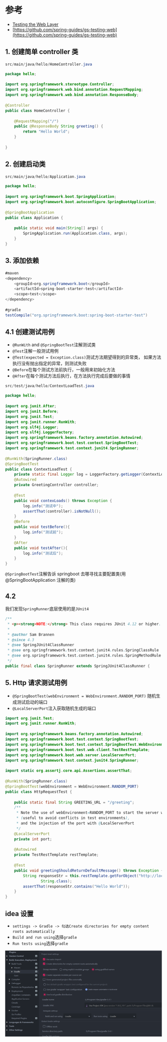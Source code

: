 # 参考

- [Testing the Web Layer](https://spring.io/guides/gs/testing-web/)
- [https://github.com/spring-guides/gs-testing-web](https://github.com/spring-guides/gs-testing-web)

## 1. 创建简单 controller 类

```java
src/main/java/hello/HomeController.java
```

```java
package hello;

import org.springframework.stereotype.Controller;
import org.springframework.web.bind.annotation.RequestMapping;
import org.springframework.web.bind.annotation.ResponseBody;

@Controller
public class HomeController {

    @RequestMapping("/")
    public @ResponseBody String greeting() {
        return "Hello World";
    }

}
```

## 2. 创建启动类

```java
src/main/java/hello/Application.java
```

```java
package hello;

import org.springframework.boot.SpringApplication;
import org.springframework.boot.autoconfigure.SpringBootApplication;

@SpringBootApplication
public class Application {

    public static void main(String[] args) {
        SpringApplication.run(Application.class, args);
    }
}
```

## 3. 添加依赖

```java
#maven
<dependency>
    <groupId>org.springframework.boot</groupId>
    <artifactId>spring-boot-starter-test</artifactId>
    <scope>test</scope>
</dependency>

#gradle
testCompile("org.springframework.boot:spring-boot-starter-test")
```

## 4.1 创建测试用例

- `@RunWith` and `@SpringBootTest`注解测试类
- `@Test`注解一般测试用例
- `@Test(expected = Exception.class)`测试方法期望得到的异常类，
  如果方法执行没有抛出指定的异常，则测试失败
- `@Before`在每个测试方法前执行，一般用来初始化方法
- `@After`在每个测试方法后执行，在方法执行完成后要做的事情

```java
src/test/java/hello/ContextLoadTest.java
```

```java
package hello;

import org.junit.After;
import org.junit.Before;
import org.junit.Test;
import org.junit.runner.RunWith;
import org.slf4j.Logger;
import org.slf4j.LoggerFactory;
import org.springframework.beans.factory.annotation.Autowired;
import org.springframework.boot.test.context.SpringBootTest;
import org.springframework.test.context.junit4.SpringRunner;

@RunWith(SpringRunner.class)
@SpringBootTest
public class ContextLoadTest {
    private static final Logger log = LoggerFactory.getLogger(ContextLoadTest.class);
    @Autowired
    private GreetingController controller;

    @Test
    public void contexLoads() throws Exception {
        log.info("测试中");
        assertThat(controller).isNotNull();
    }
    @Before
    public void testBefore(){
        log.info("测试前");
    }
    @After
    public void testAfter(){
        log.info("测试后");
    }
}
```

`@SpringBootTest`注解告诉 springboot 去哪寻找主要配置类(用@SpringBootApplication 注解的类)

## 4.2

我们发现`SpringRunner`底层使用的是`JUnit4`

```java
/**
 * <p><strong>NOTE:</strong> This class requires JUnit 4.12 or higher.
 *
 * @author Sam Brannen
 * @since 4.3
 * @see SpringJUnit4ClassRunner
 * @see org.springframework.test.context.junit4.rules.SpringClassRule
 * @see org.springframework.test.context.junit4.rules.SpringMethodRule
 */
public final class SpringRunner extends SpringJUnit4ClassRunner {
```

## 5. Http 请求测试用例

- `@SpringBootTest(webEnvironment = WebEnvironment.RANDOM_PORT)`
  随机生成测试启动的端口
- `@LocalServerPort`注入获取随机生成的端口

```java
import org.junit.Test;
import org.junit.runner.RunWith;

import org.springframework.beans.factory.annotation.Autowired;
import org.springframework.boot.test.context.SpringBootTest;
import org.springframework.boot.test.context.SpringBootTest.WebEnvironment;
import org.springframework.boot.test.web.client.TestRestTemplate;
import org.springframework.boot.web.server.LocalServerPort;
import org.springframework.test.context.junit4.SpringRunner;

import static org.assertj.core.api.Assertions.assertThat;

@RunWith(SpringRunner.class)
@SpringBootTest(webEnvironment = WebEnvironment.RANDOM_PORT)
public class HttpRequestTest {

    public static final String GREETING_URL = "/greeting";
    /**
     * Note the use of webEnvironment=RANDOM_PORT to start the server with a random port
     * (useful to avoid conflicts in test environments),
     * and the injection of the port with @LocalServerPort
     */
    @LocalServerPort
    private int port;

    @Autowired
    private TestRestTemplate restTemplate;

    @Test
    public void greetingShouldReturnDefaultMessage() throws Exception {
        String responseStr = this.restTemplate.getForObject("http://localhost:" + port + GREETING_URL,
                String.class);
        assertThat(responseStr.contains("Hello World"));
    }
}
```

## idea 设置

- `settings -> Gradle -> 勾选Create directories for empty content roots automatically`
- `Build and run using`选择`gradle`
- `Run tests using`选择`gradle`

![gradle_test](./img/gradle/gradle_test.png)
